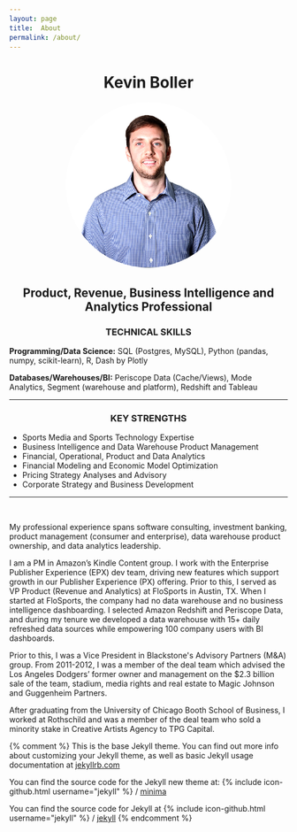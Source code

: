 ```yaml
---
layout: page
title:  About
permalink: /about/
---
```


<center>
<!-- -->
<h1>Kevin Boller</h1>
<img src="/assets/Flo_headshot.png" alt="Kevin Boller" height="300" width="300" style="border-radius: 50%"> 

<h2>Product, Revenue, Business Intelligence and Analytics Professional</h2>
</center>

<center><h3>TECHNICAL SKILLS</h3></center>
<p><strong>Programming/Data Science:</strong> SQL (Postgres, MySQL), Python (pandas, numpy, scikit-learn), R, Dash by Plotly</p>
<p><strong>Databases/Warehouses/BI:</strong> Periscope Data (Cache/Views), Mode Analytics, Segment (warehouse and platform), Redshift and Tableau

<hr>

<center><h3>KEY STRENGTHS</h3></center>
<ul>
<li>Sports Media and Sports Technology Expertise</li>
<li>Business Intelligence and Data Warehouse Product Management</li>
<li>Financial, Operational, Product and Data Analytics</li>
<li>Financial Modeling and Economic Model Optimization</li>
<li>Pricing Strategy Analyses and Advisory</li>
<li>Corporate Strategy and Business Development</li>
</ul>
<hr>
<br />

<p> My professional experience spans software consulting, investment banking, product management (consumer and enterprise), data warehouse product ownership, and data analytics leadership. </p>

  I am a PM in Amazon’s Kindle Content group. I work with the Enterprise Publisher Experience (EPX) dev team, driving new features which support growth in our Publisher Experience (PX) offering. Prior to this, I served as VP Product (Revenue and Analytics) at FloSports in Austin, TX. 
When I started at FloSports, the company had no data warehouse and no business intelligence dashboarding. I selected Amazon Redshift and Periscope Data, and during my tenure we developed a data warehouse with 15+ daily refreshed data sources while empowering 100 company users with BI dashboards. 

Prior to this, I was a Vice President in Blackstone's Advisory Partners (M&A) group. From 2011-2012, I was a member of the deal team which advised the Los Angeles Dodgers’ former owner and management on the $2.3 billion sale of the team, stadium, media rights and real estate to Magic Johnson and Guggenheim Partners.

After graduating from the University of Chicago Booth School of Business, I worked at Rothschild and was a member of the deal team who sold a minority stake in Creative Artists Agency to TPG Capital. 

{% comment %} 
This is the base Jekyll theme. You can find out more info about customizing your Jekyll theme, 
as well as basic Jekyll usage documentation at [jekyllrb.com](https://jekyllrb.com/)


You can find the source code for the Jekyll new theme at:
{% include icon-github.html username="jekyll" %} /
[minima](https://github.com/jekyll/minima)

You can find the source code for Jekyll at
{% include icon-github.html username="jekyll" %} /
[jekyll](https://github.com/jekyll/jekyll)
{% endcomment %}
